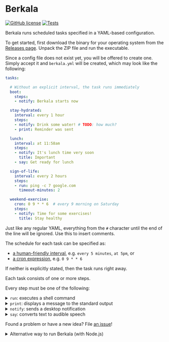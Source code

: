 # Berkala

[![GitHub license](https://img.shields.io/github/license/ariya/berkala)](https://github.com/ariya/berkala/blob/main/LICENSE)
[![Tests](https://github.com/ariya/berkala/workflows/Tests/badge.svg)](https://github.com/ariya/berkala/actions)

Berkala runs scheduled tasks specified in a YAML-based configuration.

To get started, first download the binary for your operating system from the [Releases page](https://github.com/ariya/berkala/releases). Unpack the ZIP file and run the executable.

Since a config file does not exist yet, you will be offered to create one.
Simply accept it and `berkala.yml` will be created, which may look like the following:

```yml
tasks:

  # Without an explicit interval, the task runs immediately
  boot:
    steps:
    - notify: Berkala starts now

  stay-hydrated:
    interval: every 1 hour
    steps:
    - notify: Drink some water! # TODO: how much?
    - print: Reminder was sent

  lunch:
    interval: at 11:58am
    steps:
    - notify: It's lunch time very soon
      title: Important
    - say: Get ready for lunch

  sign-of-life:
    interval: every 2 hours
    steps:
    - run: ping -c 7 google.com
      timeout-minutes: 2

  weekend-exercise:
    cron: 0 9 * * 6  # every 9 morning on Saturday
    steps:
    - notify: Time for some exercises!
      title: Stay healthy
```
Just like any regular YAML, everything from the `#` character until the end of the line will be ignored. Use this to insert comments.

The schedule for each task can be specified as:
* [a human-friendly interval](https://breejs.github.io/later/parsers.html#text),  e.g. `every 5 minutes`, `at 5pm`, or
* [a cron expression](https://crontab.guru/), e.g. `0 9 * * 6`

If neither is explicitly stated, then the task runs right away.

Each task consists of one or more steps.

Every step must be one of the following:

<details><summary><code>run</code>: executes a shell command</summary>

Example:
```yaml
  sign-of-life:
    interval: every 30 minutes
    steps:
    - run: ping -c 7 google.com
```
Optionally, `timeout-minutes` can be used to limit the execution time and `working-directory` can be used to set the directory to start the execution from.

Another example:
```yaml
  sys-resource:
    interval: every 2 hours
    steps:
    - run: |
        date >> resources.log
        top | head -n 4 >> resources.log
      timeout-minutes: 3
      working-directory: /var/log
```

</details>


<details><summary><code>print</code>: displays a message to the standard output</summary>

Example:
```yaml
  morning:
    interval: at 7:00am
    steps:
    - print: Good morning!
```

</details>

<details><summary><code>notify</code>: sends a desktop notification</summary>

Optionally, `title` can be used to set the notification title.

Example:
```yaml
  mahlzeit:
    interval: at 11:58am
    steps:
    - notify: It's lunch time very soon
      title: Yummy
```

The notification is supported on the following system:

* Windows: [Windows.UI.Notifications](https://docs.microsoft.com/en-us/uwp/api/windows.ui.notifications.toastnotification) via [Powershell scripting](https://docs.microsoft.com/en-us/powershell/scripting)
* macOS: `display notification` with [AppleScript](https://developer.apple.com/library/archive/documentation/AppleScript/Conceptual/AppleScriptLangGuide/reference/ASLR_cmds.html)
* Linux: [notify-send](https://www.commandlinux.com/man-page/man1/notify-send.1.html), e.g. part of `libnotify-bin` package on Debian/Ubuntu

</details>

<details><summary><code>say</code>: converts text to audible speech</summary>

Example:
```yaml
  vaya-con-dios:
    interval: 0 17 * * 1-5  # every workday late afternoon
    steps:
    - say: Time to go home
```

The text-to-speech conversion is supported on the following system:

* Windows: [System.Speech.Synthesis](https://docs.microsoft.com/en-us/dotnet/api/system.speech.synthesis) via [Powershell scripting](https://docs.microsoft.com/en-us/powershell/scripting)
* macOS: `say` with [AppleScript](https://developer.apple.com/library/archive/documentation/AppleScript/Conceptual/AppleScriptLangGuide/reference/ASLR_cmds.html)
* Linux: [Festival speech synthesis](https://www.cstr.ed.ac.uk/projects/festival/), e.g. `festival` and `festvox-kallpc16k` on Debian/Ubuntu

</details>

Found a problem or have a new idea? File [an issue](https://github.com/ariya/berkala/issues)!

<details>
<summary>Alternative way to run Berkala (with Node.js)</summary>

With [Node.js](https://nodejs.org/) v14 or later (that has [npx](https://www.npmjs.com/package/npx)):

```bash
npx @ariya/berkala
```

To run the development version, check out this repo and then:

```bash
npm install
npm start
```

[![npm version](https://img.shields.io/npm/v/@ariya/berkala)](https://www.npmjs.com/package/@ariya/berkala)
[![npm bundle size (minified)](https://img.shields.io/bundlephobia/min/@ariya/berkala.svg)](https://bundlephobia.com/result?p=@ariya/berkala)

</details>
